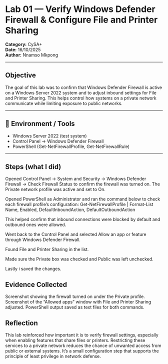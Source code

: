 # Lab 01 — Verify Windows Defender Firewall & Configure File and Printer Sharing
**Category:** CySA+  
**Date:** 16/10/2025  
**Author:** Nnamso Mkpong

---

## Objective
The goal of this lab was to confirm that Windows Defender Firewall is active on a Windows Server 2022 system and to adjust inbound settings for File and Printer Sharing. This helps control how systems on a private network communicate while limiting exposure to public networks.

---

## 🧰 Environment / Tools
- Windows Server 2022 (test system)  
- Control Panel → Windows Defender Firewall  
- PowerShell (Get-NetFirewallProfile, Get-NetFirewallRule)

---

## Steps (what I did)
Opened Control Panel → System and Security → Windows Defender Firewall → Check Firewall Status to confirm the firewall was turned on.
The Private network profile was active and set to On.

Opened PowerShell as Administrator and ran the command below to check each firewall profile’s configuration:
Get-NetFirewallProfile | Format-List Name, Enabled, DefaultInboundAction, DefaultOutboundAction

This helped confirm that inbound connections were blocked by default and outbound ones were allowed.

Went back to the Control Panel and selected Allow an app or feature through Windows Defender Firewall. 

Found File and Printer Sharing in the list.

Made sure the Private box was checked and Public was left unchecked.

Lastly i saved the changes.

Evidence Collected
---
Screenshot showing the firewall turned on under the Private profile.
Screenshot of the “Allowed apps” window with File and Printer Sharing adjusted.
PowerShell output saved as text files for both commands.

Reflection
---
This lab reinforced how important it is to verify firewall settings, especially when enabling features that share files or printers. Restricting these services to a private network reduces the chance of unwanted access from public or external systems. It’s a small configuration step that supports the principle of least privilege in network defense.

